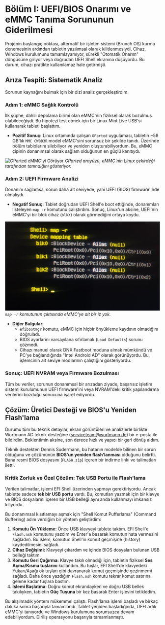 # Bölüm I: UEFI/BIOS Onarımı ve eMMC Tanıma Sorununun Giderilmesi

Projenin başlangıç noktası, alternatif bir işletim sistemi (Brunch OS) kurma denemesinin ardından tabletin yazılımsal olarak kilitlenmesiydi. Cihaz, Windows kurulumunu tamamlayamıyor, sürekli "Otomatik Onarım" döngüsüne giriyor veya doğrudan UEFI Shell ekranına düşüyordu. Bu durum, cihazı pratikte kullanılamaz hale getirmişti.

## Arıza Tespiti: Sistematik Analiz

Sorunun kaynağını bulmak için bir dizi analiz gerçekleştirdim.

### Adım 1: eMMC Sağlık Kontrolü
İlk şüphe, dahili depolama birimi olan eMMC'nin fiziksel olarak bozulmuş olabileceğiydi. Bu hipotezi test etmek için bir Linux Mint Live USB'si kullanarak tableti başlattım.

*   **Pozitif Sonuç:** Linux ortamında çalışan `GParted` uygulaması, tabletin ~58 GB'lık `MMC CWBD3R` model eMMC'sini sorunsuz bir şekilde tanıdı. Üzerinde bölüm tablolarını silebiliyor ve yeniden oluşturabiliyordum. Bu, eMMC çipinin donanımsal olarak sağlam olduğunun en güçlü kanıtıydı.

![GParted eMMC'yi Görüyor](..assets/images/thumbnail_17477595295231327780041398629873.jpg.jpg)
*GParted arayüzü, eMMC'nin Linux çekirdeği tarafından tanındığını gösteriyor.*

### Adım 2: UEFI Firmware Analizi
Donanım sağlamsa, sorun daha alt seviyede, yani UEFI (BIOS) firmware'inde olmalıydı.

*   **Negatif Sonuç:** Tablet doğrudan UEFI Shell'e boot ettiğinde, donanımları listeleyen `map -r` komutunu çalıştırdım. Sonuç, Linux'un aksine, UEFI'nin eMMC'yi bir blok cihaz (`blkX`) olarak görmediğini ortaya koydu.

![UEFI Shell eMMC'yi Görmüyor](../assets/images/Outlook-qgcwu443.png)
*`map -r` komutunun çıktısında eMMC'ye ait bir iz yok.*

*   **Diğer Bulgular:**
    *   `efibootmgr` komutu, eMMC için hiçbir önyükleme kaydının olmadığını doğruladı.
    *   BIOS ayarlarını varsayılana sıfırlamak (`Load Defaults`) sorunu çözmedi.
    *   Cihazı manuel olarak DNX Fastboot moduna almak mümkündü ve PC'ye bağlandığında "Intel Android AD" olarak görünüyordu. Bu, işlemcinin alt seviye modlarının çalıştığını gösteriyordu.

### Sonuç: UEFI NVRAM veya Firmware Bozulması
Tüm bu veriler, sorunun donanımsal bir arızadan ziyade, başarısız işletim sistemi kurulumunun UEFI firmware'ini veya NVRAM'deki kritik yapılandırma verilerini bozduğu sonucuna işaret ediyordu.

## Çözüm: Üretici Desteği ve BIOS'u Yeniden Flash'lama

Durumu tüm bu teknik detaylar, ekran görüntüleri ve analizlerle birlikte Wortmann AG teknik desteğine (serviceteam@wortmann.de) bir e-posta ile bildirdim. Beklentimin aksine, son derece hızlı ve yapıcı bir geri dönüş aldım.

Teknik destekten Dennis Sudermann, bu hatanın modelde bilinen bir sorun olduğunu ve çözümünün **BIOS'un yeniden flash'lanması** olduğunu belirtti. Bana resmi BIOS dosyasını (`FLASH.zip`) içeren bir indirme linki ve talimatları iletti.

### Kritik Zorluk ve Özel Çözüm: Tek USB Portu ile Flash'lama

Verilen talimatlar, işlemi EFI Shell üzerinden yapmayı gerektiriyordu. Ancak tablette sadece **tek bir USB portu** vardı. Bu, komutları yazmak için bir klavye ve BIOS dosyalarını içeren bir USB belleği aynı anda kullanmayı imkansız kılıyordu.

Bu donanımsal kısıtlamayı aşmak için "Shell Komut Pufferlama" (Command Buffering) adını verdiğim bir yöntem geliştirdim:

1.  **Komutu Ön Yükleme:** Önce USB klavyeyi tablete taktım. EFI Shell'e `Flash.nsh` komutunu yazdım ve Enter'a basarak komutun hata vermesini sağladım. Bu işlem, komutun Shell'in komut geçmişine (history) kaydedilmesini sağladı.
2.  **Cihaz Değişimi:** Klavyeyi çıkardım ve içinde BIOS dosyaları bulunan USB belleği taktım.
3.  **Komutu Geri Çağırma:** Klavye takılı olmadığı için, tabletin fiziksel **Ses Açma/Kısma tuşlarını** kullandım. Bu tuşlar, EFI Shell'de klavyedeki Yukarı/Aşağı ok tuşları gibi davranarak komut geçmişinde gezinmemi sağladı. Daha önce yazdığım `Flash.nsh` komutu tekrar komut satırına gelene kadar tuşlara bastım.
4.  **İşlemi Başlatma:** Doğru komut ekrandayken ve doğru USB bellek takılıyken, tabletin **Güç Tuşuna** bir kez basarak Enter işlevini tetikledim.

Bu alışılmadık yöntem mükemmel çalıştı. Flash'lama işlemi başladı ve birkaç dakika sonra başarıyla tamamlandı. Tablet yeniden başladığında, UEFI artık eMMC'yi tanıyordu ve Windows kurulumuna sorunsuzca devam edebiliyordum. Diriliş operasyonu başarıyla tamamlanmıştı.

